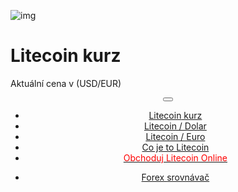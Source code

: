 ﻿<div class="jumbotron" markdown="1">

![img]({{img-url}}litecoin.png)

# Litecoin kurz

Aktuální cena v (USD/EUR)

</div>
<header class="navbar navbar-static-top navbar-inverse navbar-sticky" id="top" role="banner">
  <div class="container">
    <div class="navbar-header">
      <button class="navbar-toggle collapsed" type="button" data-toggle="collapse" data-target=".navbar-collapse">
        <span class="icon-bar"></span>
        <span class="icon-bar"></span>
        <span class="icon-bar"></span>
      </button>
    </div>
    <nav class="navbar-collapse collapse" role="navigation" style="height: 1px;" id="scrollpsy">
      <ul class="nav navbar-nav">
        <li class="active">
          <a href="#top">Litecoin<span class="hidden-sm"> kurz</span></a>
        </li>
        <li>
          <a href="#section-1">Litecoin / Dolar</a>
        </li>
        <li>
          <a href="#section-2">Litecoin / Euro</a>
        </li>
        <li>
          <a href="#section-3">Co je to Litecoin</a>
        </li>
          <li>
          <a href="http://blog.forexsrovnavac.cz/btcmacz"><span style="color: red;">Obchoduj Litecoin Online</span></a>
        </li>
        </ul>
      <ul class="nav navbar-nav navbar-right">
        <li>
          <a href="{{url}}">Forex <i class="fa fa-bar-chart-o"></i> srovnávač</a>
          </ul>
        </li>
      </ul>
    </nav>
  </div>
</header>